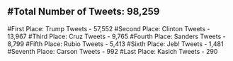 #Total Number of Tweets: 98,259 
---
#First Place: Trump Tweets - 57,552
#Second Place: Clinton Tweets - 13,967
#Third Place: Cruz Tweets - 9,765
#Fourth Place: Sanders Tweets - 8,799
#Fifth Place: Rubio Tweets - 5,413
#Sixth Place: Jeb! Tweets - 1,481
#Seventh Place: Carson Tweets - 992
#Last Place: Kasich Tweets - 290
